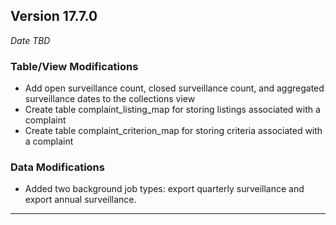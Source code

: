 
## Version 17.7.0
_Date TBD_

### Table/View Modifications
* Add open surveillance count, closed surveillance count, and aggregated surveillance dates to the collections view
* Create table complaint_listing_map for storing listings associated with a complaint
* Create table complaint_criterion_map for storing criteria associated with a complaint

### Data Modifications
* Added two background job types: export quarterly surveillance and export annual surveillance.

---
